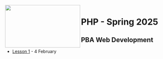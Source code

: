 <img src="https://github.com/user-attachments/assets/a595e910-03ad-43a8-aba4-b5890abc1c8e" align="left" width="245" height="141">

# PHP - Spring 2025
## PBA Web Development


- [Lesson 1](https://github.com/arturomorarioja-kea/WD_PHP_F25/blob/main/Lesson01/README.md) - 4 February
